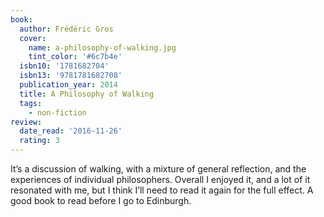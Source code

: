 ```yaml
---
book:
  author: Frédéric Gros
  cover:
    name: a-philosophy-of-walking.jpg
    tint_color: '#6c7b4e'
  isbn10: '1781682704'
  isbn13: '9781781682708'
  publication_year: 2014
  title: A Philosophy of Walking
  tags:
    - non-fiction
review:
  date_read: '2016-11-26'
  rating: 3
---
```


It’s a discussion of walking, with a mixture of general reflection, and the experiences of individual philosophers. Overall I enjoyed it, and a lot of it resonated with me, but I think I’ll need to read it again for the full effect. A good book to read before I go to Edinburgh.